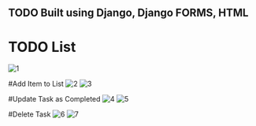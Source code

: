 ## TODO Built using Django, Django FORMS, HTML

# TODO List
![1](https://github.com/Parag9870/django-todo/assets/64969787/82c88c84-9a26-4ddb-a830-a63072ff8b40)

#Add Item to List
![2](https://github.com/Parag9870/django-todo/assets/64969787/5f978268-c3c9-4f53-95ba-fe08fdde7595)
![3](https://github.com/Parag9870/django-todo/assets/64969787/31ca7627-aed7-4c60-8ef7-bcb3eccd38d6)

#Update Task as Completed
![4](https://github.com/Parag9870/django-todo/assets/64969787/6b117702-9b14-481e-ae1d-5f43eecac515)
![5](https://github.com/Parag9870/django-todo/assets/64969787/62b1246c-1673-4742-a86b-d398067b4a11)

#Delete Task
![6](https://github.com/Parag9870/django-todo/assets/64969787/6216f49c-8232-4828-83f4-cd70bc571e30)
![7](https://github.com/Parag9870/django-todo/assets/64969787/1420d519-3958-4bd6-a744-ab25d66efc16)




